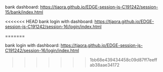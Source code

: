 bank dashboard: https://tjaora.github.io/EDGE-session-js-C191242/session-15/bank/index.html 

<<<<<<< HEAD
bank login with dashboard: https://tjaora.github.io/EDGE-session-js-C191242/session-16/login/index.html 

=======

bank login with dashboard: https://tjaora.github.io/EDGE-session-js-C191242/session-16/login/index.html 
>>>>>>> 1bb68e439434458c09d87ff7eeffab38aae34172
